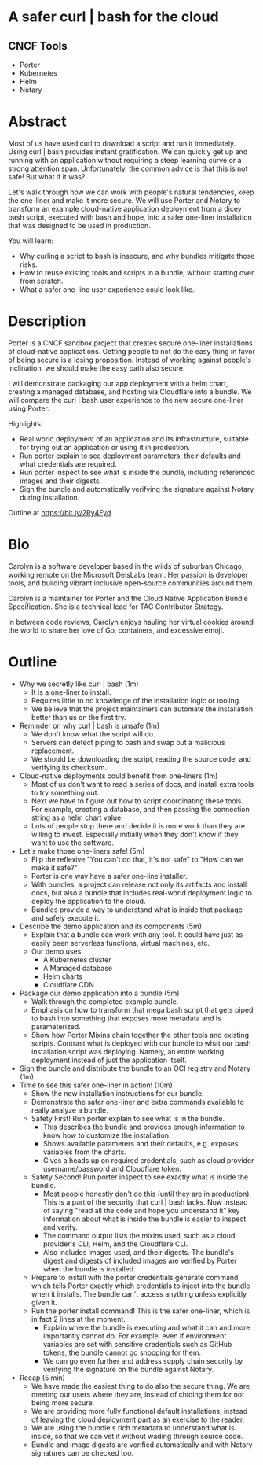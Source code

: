 # A safer curl | bash for the cloud

## CNCF Tools
* Porter
* Kubernetes
* Helm
* Notary

# Abstract

Most of us have used curl to download a script and run it immediately. Using curl | bash provides instant gratification. We can quickly get up and running with an application without requiring a steep learning curve or a strong attention span. Unfortunately, the common advice is that this is not safe! But what if it was?

Let's walk through how we can work with people's natural tendencies, keep the one-liner and make it more secure. We will use Porter and Notary to transform an example cloud-native application deployment from a dicey bash script, executed with bash and hope, into a safer one-liner installation that was designed to be used in production.

You will learn:
  * Why curling a script to bash is insecure, and why bundles mitigate those risks.
  * How to reuse existing tools and scripts in a bundle, without starting over from scratch.
  * What a safer one-line user experience could look like.

# Description

Porter is a CNCF sandbox project that creates secure one-liner installations of cloud-native applications. Getting people to not do the easy thing in favor of being secure is a losing proposition. Instead of working against people's inclination, we should make the easy path also secure.

I will demonstrate packaging our app deployment with a helm chart, creating a managed database, and hosting via Cloudflare into a bundle. We will compare the curl | bash user experience to the new secure one-liner using Porter.

Highlights:
* Real world deployment of an application and its infrastructure, suitable for trying out an application or using it in production.
* Run porter explain to see deployment parameters, their defaults and what credentials are required.
* Run porter inspect to see what is inside the bundle, including referenced images and their digests.
* Sign the bundle and automatically verifying the signature against Notary during installation.

Outline at https://bit.ly/2Ry4Fyd

# Bio

Carolyn is a software developer based in the wilds of suburban Chicago, working remote on the Microsoft DeisLabs team. Her passion is developer tools, and building vibrant inclusive open-source communities around them.

Carolyn is a maintainer for Porter and the Cloud Native Application Bundle Specification. She is a technical lead for TAG Contributor Strategy.

In between code reviews, Carolyn enjoys hauling her virtual cookies around the world to share her love of Go, containers, and excessive emoji. 

# Outline
* Why we secretly like curl | bash (1m)
    * It is a one-liner to install.
    * Requires little to no knowledge of the installation logic or tooling.
    * We believe that the project maintainers can automate the installation better than us on the first try.
* Reminder on why curl | bash is unsafe (1m)
    * We don't know what the script will do.
    * Servers can detect piping to bash and swap out a malicious replacement.
    * We should be downloading the script, reading the source code, and verifying its checksum.
* Cloud-native deployments could benefit from one-liners (1m)
    * Most of us don't want to read a series of docs, and install extra tools to try something out.
    * Next we have to figure out how to script coordinating these tools. For example, creating a database, and then passing the connection string as a helm chart value.
    * Lots of people stop there and decide it is more work than they are willing to invest. Especially initially when they don't know if they want to use the software.
* Let's make those one-liners safe! (5m)
    * Flip the reflexive "You can't do that, it's not safe" to "How can we make it safe?"
    * Porter is one way have a safer one-line installer.
    * With bundles, a project can release not only its artifacts and install docs, but also a bundle that includes real-world deployment logic to deploy the application to the cloud.
    * Bundles provide a way to understand what is inside that package and safely execute it.
* Describe the demo application and its components (5m)
    * Explain that a bundle can work with any tool. It could have just as easily been serverless functions, virtual machines, etc.
    * Our demo uses:
        * A Kubernetes cluster
        * A Managed database
        * Helm charts
        * Cloudflare CDN
* Package our demo application into a bundle (5m)
    * Walk through the completed example bundle.
    * Emphasis on how to transform that mega bash script that gets piped to bash into something that exposes more metadata and is parameterized.
    * Show how Porter Mixins chain together the other tools and existing scripts. Contrast what is deployed with our bundle to what our bash installation script was deploying. Namely, an entire working deployment instead of just the application itself.
* Sign the bundle and distribute the bundle to an OCI registry and Notary (1m)
* Time to see this safer one-liner in action! (10m)
    * Show the new installation instructions for our bundle.
    * Demonstrate the safer one-liner and extra commands available to really analyze a bundle.
    * Safety First! Run porter explain to see what is in the bundle.
        * This describes the bundle and provides enough information to know how to customize the installation.
        * Shows available parameters and their defaults, e.g. exposes variables from the charts.
        * Gives a heads up on required credentials, such as cloud provider username/password and Cloudflare token.
    * Safety Second! Run porter inspect to see exactly what is inside the bundle.
        * Most people honestly don't do this (until they are in production). This is a part of the security that curl | bash lacks. Now instead of saying "read all the code and hope you understand it" key information about what is inside the bundle is easier to inspect and verify.
        * The command output lists the mixins used, such as a cloud provider's CLI, Helm, and the Cloudflare CLI.
        * Also includes images used, and their digests. The bundle's digest and digests of included images are verified by Porter when the bundle is installed.
    * Prepare to install with the porter credentials generate command, which tells Porter exactly which credentials to inject into the bundle when it installs. The bundle can't access anything unless explicitly given it.
    * Run the porter install command! This is the safer one-liner, which is in fact 2 lines at the moment.
        * Explain where the bundle is executing and what it can and more importantly cannot do. For example, even if environment variables are set with sensitive credentials such as GitHub tokens, the bundle cannot go snooping for them.
        * We can go even further and address supply chain security by verifying the signature on the bundle against Notary.
* Recap (5 min)
    * We have made the easiest thing to do also the secure thing. We are meeting our users where they are, instead of chiding them for not being more secure.
    * We are providing more fully functional default installations, instead of leaving the cloud deployment part as an exercise to the reader.
    * We are using the bundle's rich metadata to understand what is inside, so that we can vet it without wading through source code.
    * Bundle and image digests are verified automatically and with Notary signatures can be checked too.
